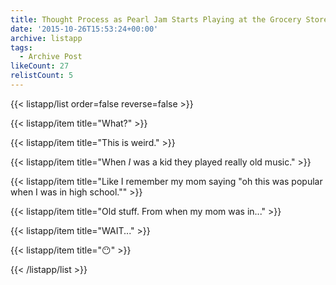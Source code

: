 ```yaml
---
title: Thought Process as Pearl Jam Starts Playing at the Grocery Store
date: '2015-10-26T15:53:24+00:00'
archive: listapp
tags: 
  - Archive Post
likeCount: 27
relistCount: 5
---
```



{{< listapp/list order=false reverse=false >}}

   {{< listapp/item title="What?" >}}

   {{< listapp/item title="This is weird." >}}

   {{< listapp/item title="When *I* was a kid they played really old music." >}}

   {{< listapp/item title="Like I remember my mom saying \"oh this was popular when I was in high school.\"" >}}

   {{< listapp/item title="Old stuff. From when my mom was in..." >}}

   {{< listapp/item title="WAIT..." >}}

   {{< listapp/item title="😶" >}}

{{< /listapp/list >}}
